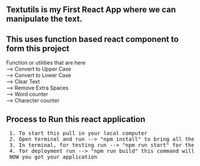 ## Textutils is my First React App where we can manipulate the text.
<h2>This uses function based react component to form this project</h2>
Function or utilities that are here<br/>
--> Convert to Upper Case<br/>
--> Convert to Lower Case<br/>
--> Clear Text<br/>
--> Remove Extra Spaces<br/>
--> Word counter<br/>
--> Charecter counter<br/>

## Process to Run this react application
<pre>
 1. To start this pull in your local computer
 2. Open terminal and run --> "npm install" to bring all the dependencies that are needed to run this application.
 3. In terminal, for testing run --> "npm run start" for the testing launch 
 4. for deployment run --> "npm run build" this command will build a optimized version of the Newsing app.
 NOW you got your application
</pre>
